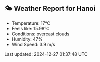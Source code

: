 <!-- WEATHER-START -->
## 🌤 Weather Report for Hanoi

- Temperature: 17°C
- Feels like: 15.98°C
- Conditions: overcast clouds
- Humidity: 47%
- Wind Speed: 3.9 m/s

Last updated: 2024-12-27 01:37:48 UTC
<!-- WEATHER-END -->

